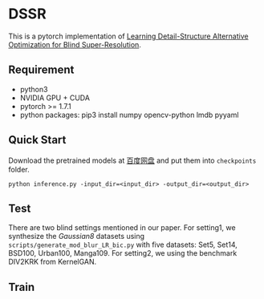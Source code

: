 # DSSR
This is a pytorch implementation of [Learning Detail-Structure Alternative Optimization for Blind Super-Resolution](https://ieeexplore.ieee.org/abstract/document/9721549).
## Requirement
+ python3
+ NVIDIA GPU + CUDA
+ pytorch >= 1.7.1
+ python packages: pip3 install numpy opencv-python lmdb pyyaml
## Quick Start
Download the pretrained models at [百度网盘](https://pan.baidu.com/s/1J11LyvdSWsiYZfia1a6YVw?pwd=dssr) and put them into `checkpoints` folder.
```
python inference.py -input_dir=<input_dir> -output_dir=<output_dir>
```
## Test
There are two blind settings mentioned in our paper. For setting1, we synthesize the *Gaussian8* datasets using `scripts/generate_mod_blur_LR_bic.py` with five datasets: Set5, Set14, BSD100, Urban100, Manga109.
For setting2, we using the benchmark DIV2KRK from KernelGAN.
## Train
